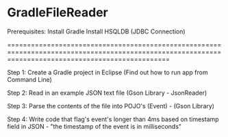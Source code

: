 # GradleFileReader



Prerequisites:
Install Gradle
Install HSQLDB (JDBC Connection)

=====================================================================================================================================================

Step 1: Create a Gradle project in Eclipse (Find out how to run app from Command Line)

Step 2: Read in an example JSON text file (Gson Library - JsonReader)

Step 3: Parse the contents of the file into POJO's (Event) - (Gson Library)

Step 4: Write code that flag's event's longer than 4ms based on timestamp field in JSON - "the timestamp of the event is in milliseconds"





